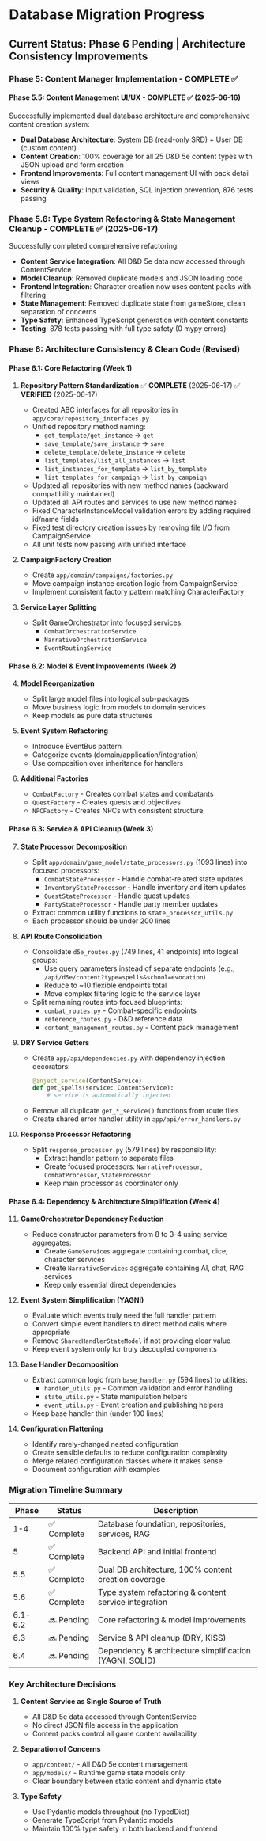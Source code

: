 # Database Migration Progress

## Current Status: Phase 6 Pending | Architecture Consistency Improvements

### Phase 5: Content Manager Implementation - COMPLETE ✅

#### Phase 5.5: Content Management UI/UX - COMPLETE ✅ (2025-06-16)

Successfully implemented dual database architecture and comprehensive content creation system:
- **Dual Database Architecture**: System DB (read-only SRD) + User DB (custom content)
- **Content Creation**: 100% coverage for all 25 D&D 5e content types with JSON upload and form creation
- **Frontend Improvements**: Full content management UI with pack detail views
- **Security & Quality**: Input validation, SQL injection prevention, 876 tests passing

### Phase 5.6: Type System Refactoring & State Management Cleanup - COMPLETE ✅ (2025-06-17)

Successfully completed comprehensive refactoring:
- **Content Service Integration**: All D&D 5e data now accessed through ContentService
- **Model Cleanup**: Removed duplicate models and JSON loading code
- **Frontend Integration**: Character creation now uses content packs with filtering
- **State Management**: Removed duplicate state from gameStore, clean separation of concerns
- **Type Safety**: Enhanced TypeScript generation with content constants
- **Testing**: 878 tests passing with full type safety (0 mypy errors)

### Phase 6: Architecture Consistency & Clean Code (Revised)

#### Phase 6.1: Core Refactoring (Week 1)

1. **Repository Pattern Standardization** ✅ **COMPLETE** (2025-06-17) ✅ **VERIFIED** (2025-06-17)
   - Created ABC interfaces for all repositories in `app/core/repository_interfaces.py`
   - Unified repository method naming:
     - `get_template/get_instance` → `get`
     - `save_template/save_instance` → `save`
     - `delete_template/delete_instance` → `delete`
     - `list_templates/list_all_instances` → `list`
     - `list_instances_for_template` → `list_by_template`
     - `list_templates_for_campaign` → `list_by_campaign`
   - Updated all repositories with new method names (backward compatibility maintained)
   - Updated all API routes and services to use new method names
   - Fixed CharacterInstanceModel validation errors by adding required id/name fields
   - Fixed test directory creation issues by removing file I/O from CampaignService
   - All unit tests now passing with unified interface

2. **CampaignFactory Creation**
   - Create `app/domain/campaigns/factories.py`
   - Move campaign instance creation logic from CampaignService
   - Implement consistent factory pattern matching CharacterFactory

3. **Service Layer Splitting**
   - Split GameOrchestrator into focused services:
     - `CombatOrchestrationService`
     - `NarrativeOrchestrationService`
     - `EventRoutingService`

#### Phase 6.2: Model & Event Improvements (Week 2)

4. **Model Reorganization**
   - Split large model files into logical sub-packages
   - Move business logic from models to domain services
   - Keep models as pure data structures

5. **Event System Refactoring**
   - Introduce EventBus pattern
   - Categorize events (domain/application/integration)
   - Use composition over inheritance for handlers

6. **Additional Factories**
   - `CombatFactory` - Creates combat states and combatants
   - `QuestFactory` - Creates quests and objectives
   - `NPCFactory` - Creates NPCs with consistent structure

#### Phase 6.3: Service & API Cleanup (Week 3)

7. **State Processor Decomposition**
   - Split `app/domain/game_model/state_processors.py` (1093 lines) into focused processors:
     - `CombatStateProcessor` - Handle combat-related state updates
     - `InventoryStateProcessor` - Handle inventory and item updates
     - `QuestStateProcessor` - Handle quest updates
     - `PartyStateProcessor` - Handle party member updates
   - Extract common utility functions to `state_processor_utils.py`
   - Each processor should be under 200 lines

8. **API Route Consolidation**
   - Consolidate `d5e_routes.py` (749 lines, 41 endpoints) into logical groups:
     - Use query parameters instead of separate endpoints (e.g., `/api/d5e/content?type=spells&school=evocation`)
     - Reduce to ~10 flexible endpoints total
     - Move complex filtering logic to the service layer
   - Split remaining routes into focused blueprints:
     - `combat_routes.py` - Combat-specific endpoints
     - `reference_routes.py` - D&D reference data
     - `content_management_routes.py` - Content pack management

9. **DRY Service Getters**
   - Create `app/api/dependencies.py` with dependency injection decorators:
     ```python
     @inject_service(ContentService)
     def get_spells(service: ContentService):
         # service is automatically injected
     ```
   - Remove all duplicate `get_*_service()` functions from route files
   - Create shared error handler utility in `app/api/error_handlers.py`

10. **Response Processor Refactoring**
    - Split `response_processor.py` (579 lines) by responsibility:
      - Extract handler pattern to separate files
      - Create focused processors: `NarrativeProcessor`, `CombatProcessor`, `StateProcessor`
      - Keep main processor as coordinator only

#### Phase 6.4: Dependency & Architecture Simplification (Week 4)

11. **GameOrchestrator Dependency Reduction**
    - Reduce constructor parameters from 8 to 3-4 using service aggregates:
      - Create `GameServices` aggregate containing combat, dice, character services
      - Create `NarrativeServices` aggregate containing AI, chat, RAG services
      - Keep only essential direct dependencies

12. **Event System Simplification (YAGNI)**
    - Evaluate which events truly need the full handler pattern
    - Convert simple event handlers to direct method calls where appropriate
    - Remove `SharedHandlerStateModel` if not providing clear value
    - Keep event system only for truly decoupled components

13. **Base Handler Decomposition**
    - Extract common logic from `base_handler.py` (594 lines) to utilities:
      - `handler_utils.py` - Common validation and error handling
      - `state_utils.py` - State manipulation helpers
      - `event_utils.py` - Event creation and publishing helpers
    - Keep base handler thin (under 100 lines)

14. **Configuration Flattening**
    - Identify rarely-changed nested configuration
    - Create sensible defaults to reduce configuration complexity
    - Merge related configuration classes where it makes sense
    - Document configuration with examples

### Migration Timeline Summary

| Phase | Status | Description |
|-------|--------|-------------|
| 1-4 | ✅ Complete | Database foundation, repositories, services, RAG |
| 5 | ✅ Complete | Backend API and initial frontend |
| 5.5 | ✅ Complete | Dual DB architecture, 100% content creation coverage |
| 5.6 | ✅ Complete | Type system refactoring & content service integration |
| 6.1-6.2 | 🔜 Pending | Core refactoring & model improvements |
| 6.3 | 🔜 Pending | Service & API cleanup (DRY, KISS) |
| 6.4 | 🔜 Pending | Dependency & architecture simplification (YAGNI, SOLID) |

### Key Architecture Decisions

1. **Content Service as Single Source of Truth**
   - All D&D 5e data accessed through ContentService
   - No direct JSON file access in the application
   - Content packs control all game content availability

2. **Separation of Concerns**
   - `app/content/` - All D&D 5e content management
   - `app/models/` - Runtime game state models only
   - Clear boundary between static content and dynamic state

3. **Type Safety**
   - Use Pydantic models throughout (no TypedDict)
   - Generate TypeScript from Pydantic models
   - Maintain 100% type safety in both backend and frontend